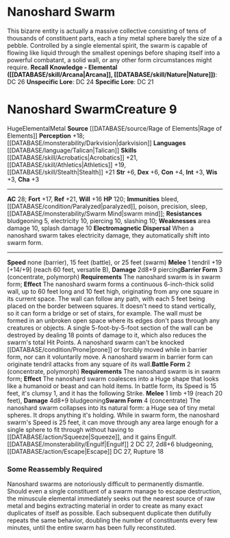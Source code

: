 ﻿---
ac: '28'
charisma: '+3'
constitution: '+4'
creature_ability:
- Barrier Form
- Battle Form
- Electromagnetic Dispersal
- Swarm Form
creature_family: '[[DATABASE/monsterfamily/Elemental, Metal|Elemental, Metal]]'
dexterity: '+6'
element: Metal
fortitude: '+17'
hp: '120'
id: '2651'
immunity:
- bleed
- '[[DATABASE/condition/Paralyzed|paralyzed]]'
- '[[DATABASE/trait/Poison|poison]]'
- precision
- '[[DATABASE/trait/Sleep|sleep]]'
- '[[DATABASE/monsterability/Swarm Mind|swarm mind]]'
intelligence: '+3'
land_speed: '25'
language:
- '[[DATABASE/language/Talican|Talican]]'
level: '9'
max_speed: '25'
name: Nanoshard Swarm
perception: '+18'
rarity: Common
reflex: '+21'
resistance:
- bludgeoning 5
- electricity 10
- piercing 10
- slashing 10
sense:
- '[[DATABASE/monsterability/Darkvision|darkvision]]'
size: Huge
skill:
- '[[DATABASE/skill/Acrobatics|Acrobatics]] +21'
- '[[DATABASE/skill/Athletics|Athletics]] +19'
- '[[DATABASE/skill/Stealth|Stealth]] +21'
source: '[[DATABASE/source/Rage of Elements|Rage of Elements]]'
speed:
- none (barrier)
- 15 feet (battle)
- or 25 feet (swarm)
strength: '+6'
strength_req: '6'
strongest_save:
- Reflex
trait:
- '[[DATABASE/trait/Elemental|Elemental]]'
- '[[DATABASE/trait/Metal|Metal]]'
type: Creature
vision: Darkvision
weakest_save:
- Will
weakness:
- area damage 10
- '[[DATABASE/trait/Splash|splash]] damage 10'
will: '+16'
wisdom: '+3'

---
# Nanoshard Swarm

This bizarre entity is actually a massive collective consisting of tens of thousands of constituent parts, each a tiny metal sphere barely the size of a pebble. Controlled by a single elemental spirit, the swarm is capable of flowing like liquid through the smallest openings before shaping itself into a powerful combatant, a solid wall, or any other form circumstances might require.
**Recall Knowledge - Elemental ([[DATABASE/skill/Arcana|Arcana]], [[DATABASE/skill/Nature|Nature]])**: DC 26
**Unspecific Lore**: DC 24
**Specific Lore**: DC 21

# Nanoshard Swarm<span class="item-type">Creature 9</span>

<span class="trait-size item-trait">Huge</span><span class="item-trait">Elemental</span><span class="item-trait">Metal</span>
**Source** [[DATABASE/source/Rage of Elements|Rage of Elements]]
**Perception** +18; [[DATABASE/monsterability/Darkvision|darkvision]]
**Languages** [[DATABASE/language/Talican|Talican]]
**Skills** [[DATABASE/skill/Acrobatics|Acrobatics]] +21, [[DATABASE/skill/Athletics|Athletics]] +19, [[DATABASE/skill/Stealth|Stealth]] +21
**Str** +6, **Dex** +6, **Con** +4, **Int** +3, **Wis** +3, **Cha** +3

---
**AC** 28; **Fort** +17, **Ref** +21, **Will** +16
**HP** 120; **Immunities** bleed, [[DATABASE/condition/Paralyzed|paralyzed]], poison, precision, sleep, [[DATABASE/monsterability/Swarm Mind|swarm mind]]; **Resistances** bludgeoning 5, electricity 10, piercing 10, slashing 10; **Weaknesses** area damage 10, splash damage 10
<span class="in-box-ability">**Electromagnetic Dispersal** When a nanoshard swarm takes electricity damage, they automatically shift into swarm form.</span>

---
**Speed** none (barrier), 15 feet (battle), or 25 feet (swarm)
<span class="in-box-ability">**Melee** <span class="action-icon">1</span> tendril +19 [+14/+9] (reach 60 feet, versatile B), **Damage** 2d8+9 piercing</span><span class="in-box-ability">**Barrier Form** <span class="action-icon">3</span> (concentrate, polymorph) **Requirements** The nanoshard swarm is in swarm form; **Effect** The nanoshard swarm forms a continuous 6-inch-thick solid wall, up to 60 feet long and 10 feet high, originating from any one square in its current space. The wall can follow any path, with each 5 feet being placed on the border between squares. It doesn't need to stand vertically, so it can form a bridge or set of stairs, for example. The wall must be formed in an unbroken open space where its edges don't pass through any creatures or objects.
 A single 5-foot-by-5-foot section of the wall can be destroyed by dealing 18 points of damage to it, which also reduces the swarm's total Hit Points. A nanoshard swarm can't be knocked [[DATABASE/condition/Prone|prone]] or forcibly moved while in barrier form, nor can it voluntarily move. A nanoshard swarm in barrier form can originate tendril attacks from any square of its wall.</span><span class="in-box-ability">**Battle Form** <span class="action-icon">2</span> (concentrate, polymorph) **Requirements** The nanoshard swarm is in swarm form; **Effect** The nanoshard swarm coalesces into a Huge shape that looks like a humanoid or beast and can hold items. In battle form, its Speed is 15 feet, it's clumsy 1, and it has the following Strike.
 **Melee** <span class="action-icon">1</span> limb +19 (reach 20 feet), **Damage** 4d8+9 bludgeoning</span><span class="in-box-ability">**Swarm Form** <span class="action-icon">4</span> (concentrate) The nanoshard swarm collapses into its natural form: a Huge sea of tiny metal spheres. It drops anything it's holding. While in swarm form, the nanoshard swarm's Speed is 25 feet, it can move through any area large enough for a single sphere to fit through without having to [[DATABASE/action/Squeeze|Squeeze]], and it gains Engulf.
[[DATABASE/monsterability/Engulf|Engulf]] <span class="action-icon">2</span> DC 27, 2d8+6 bludgeoning, [[DATABASE/action/Escape|Escape]] DC 27, Rupture 18</span>

###  Some Reassembly Required

Nanoshard swarms are notoriously difficult to permanently dismantle. Should even a single constituent of a swarm manage to escape destruction, the minuscule elemental immediately seeks out the nearest source of raw metal and begins extracting material in order to create as many exact duplicates of itself as possible. Each subsequent duplicate then dutifully repeats the same behavior, doubling the number of constituents every few minutes, until the entire swarm has been fully reconstituted.